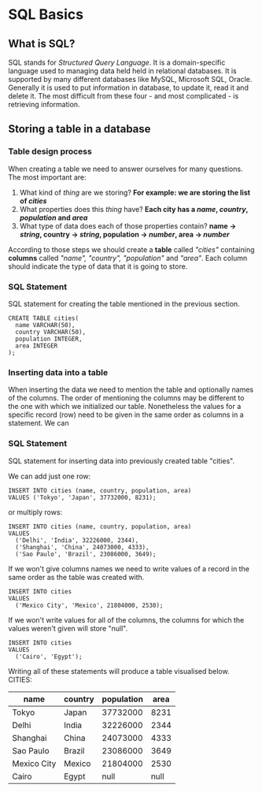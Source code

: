 # SQL Basics

## What is SQL?
SQL stands for *Structured Query Language*. It is a domain-specific language used to managing data held held in relational databases. It is supported by many different databases like MySQL, Microsoft SQL, Oracle.
Generally it is used to put information in database, to update it, read it and delete it. The most difficult from these four - and most complicated - is retrieving information.

## Storing a table in a database
### Table design process
When creating a table we need to answer ourselves for many questions. The most important are:
1. What kind of *thing* are we storing? **For example: we are storing the list of _cities_**
2. What properties does this *thing* have? **Each city has a _name_, _country_, _population_ and _area_**
3. What type of data does each of those properties contain? **name → _string_, country → _string_, population → _number_, area → _number_**

According to those steps we should create a **table** called *"cities"* containing **columns** called *"name", "country", "population"* and *"area"*. Each column should indicate the type of data that it is going to store.

### SQL Statement
SQL statement for creating the table mentioned in the previous section.
```
CREATE TABLE cities(
  name VARCHAR(50),
  country VARCHAR(50),
  population INTEGER,
  area INTEGER
);
```
### Inserting data into a table
When inserting the data we need to mention the table and optionally names of the columns. The order of mentioning the columns may be different to the one with which we initialized our table. Nonetheless the values for a specific record (row) need to be given in the same order as columns in a statement. We can

### SQL Statement
SQL statement for inserting data into previously created table "cities".

We can add just one row:
```
INSERT INTO cities (name, country, population, area)
VALUES ('Tokyo', 'Japan', 37732000, 8231);
```
or multiply rows:
```
INSERT INTO cities (name, country, population, area)
VALUES 
  ('Delhi', 'India', 32226000, 2344),
  ('Shanghai', 'China', 24073000, 4333),
  ('Sao Paulo', 'Brazil', 23086000, 3649);
```
If we won't give columns names we need to write values of a record in the same order as the table was created with.
```
INSERT INTO cities
VALUES 
  ('Mexico City', 'Mexico', 21804000, 2530);
```
If we won't write values for all of the columns, the columns for which the values weren't given will store "null".
```
INSERT INTO cities
VALUES 
  ('Cairo', 'Egypt');
```

Writing all of these statements will produce a table visualised below.
<br>CITIES:

| name | country | population | area |
| --- | --- | --- | --- |
| Tokyo | Japan | 37732000 | 8231 |
| Delhi | India | 32226000 | 2344 |
| Shanghai | China | 24073000 | 4333 |
| Sao Paulo | Brazil | 23086000 | 3649 |
| Mexico City | Mexico | 21804000 | 2530 |
| Cairo | Egypt | null | null |
